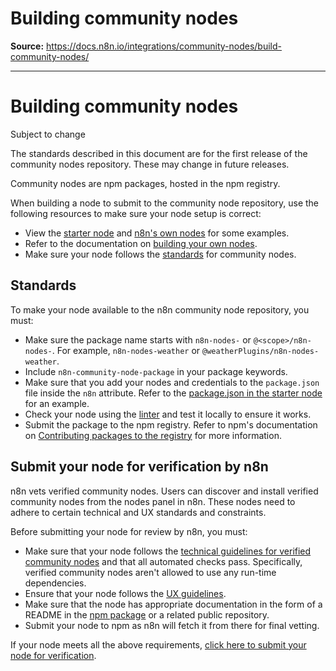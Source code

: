 # Building community nodes

**Source:** https://docs.n8n.io/integrations/community-nodes/build-community-nodes/

---

# Building community nodes

Subject to change

The standards described in this document are for the first release of the community nodes repository. These may change in future releases.

Community nodes are npm packages, hosted in the npm registry.

When building a node to submit to the community node repository, use the following resources to make sure your node setup is correct:

- View the [starter node](https://github.com/n8n-io/n8n-nodes-starter) and [n8n's own nodes](https://github.com/n8n-io/n8n/tree/master/packages/nodes-base/nodes) for some examples.
- Refer to the documentation on [building your own nodes](../../creating-nodes/overview/).
- Make sure your node follows the [standards](#standards) for community nodes.

## Standards

To make your node available to the n8n community node repository, you must:

- Make sure the package name starts with `n8n-nodes-` or `@<scope>/n8n-nodes-`. For example, `n8n-nodes-weather` or `@weatherPlugins/n8n-nodes-weather`.
- Include `n8n-community-node-package` in your package keywords.
- Make sure that you add your nodes and credentials to the `package.json` file inside the `n8n` attribute. Refer to the [package.json in the starter node](https://github.com/n8n-io/n8n-nodes-starter/blob/master/package.json) for an example.
- Check your node using the [linter](../../creating-nodes/test/node-linter/) and test it locally to ensure it works.
- Submit the package to the npm registry. Refer to npm's documentation on [Contributing packages to the registry](https://docs.npmjs.com/packages-and-modules/contributing-packages-to-the-registry) for more information.

## Submit your node for verification by n8n

n8n vets verified community nodes. Users can discover and install verified community nodes from the nodes panel in n8n. These nodes need to adhere to certain technical and UX standards and constraints.

Before submitting your node for review by n8n, you must:

- Make sure that your node follows the [technical guidelines for verified community nodes](../../creating-nodes/build/reference/verification-guidelines/) and that all automated checks pass. Specifically, verified community nodes aren't allowed to use any run-time dependencies.
- Ensure that your node follows the [UX guidelines](../../creating-nodes/build/reference/ux-guidelines/).
- Make sure that the node has appropriate documentation in the form of a README in the [npm package](https://docs.npmjs.com/about-package-readme-files) or a related public repository.
- Submit your node to npm as n8n will fetch it from there for final vetting.

If your node meets all the above requirements, [click here to submit your node for verification](https://internal.users.n8n.cloud/form/f0ff9304-f34a-420e-99da-6103a2f8ac5b).
